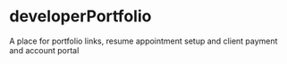 # developerPortfolio
A place for portfolio links, resume appointment setup and client payment and account portal
